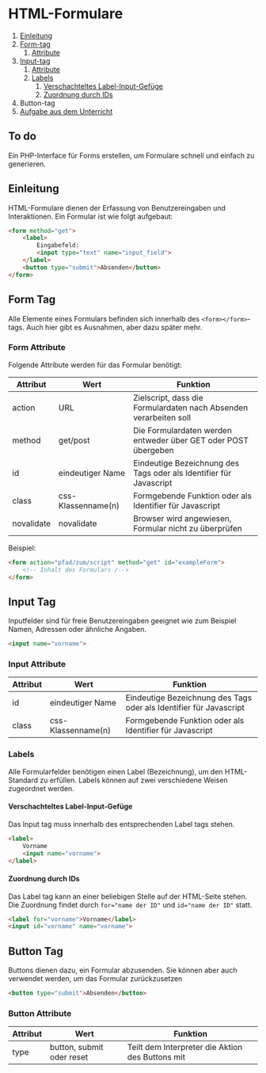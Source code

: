 # HTML-Formulare

1. [Einleitung](#einleitung)
2. [Form-tag](#form-tag)
   1. [Attribute](#form-attribute)
3. [Input-tag](#input-tag)
   1. [Attribute](#input-attribute)
   2. [Labels](#labels)
      1. [Verschachteltes Label-Input-Gefüge](#verschachteltes-label-input-gefge)
      2. [Zuordnung durch IDs](#zuordnung-durch-ids)
4. Button-tag
5. [Aufgabe aus dem Unterricht](form2.php)

## To do
Ein PHP-Interface für Forms erstellen, um Formulare schnell und einfach zu generieren.

## Einleitung
HTML-Formulare dienen der Erfassung von Benutzereingaben und Interaktionen.
Ein Formular ist wie folgt aufgebaut:

````html
<form method="get">
    <label>
        Eingabefeld:
        <input type="text" name="input_field">
    </label>
    <button type="submit">Absenden</button>
</form>
````

## Form Tag
Alle Elemente eines Formulars befinden sich innerhalb des ````<form></form>````-tags. Auch hier gibt es Ausnahmen,
aber dazu später mehr.

### Form Attribute
Folgende Attribute werden für das Formular benötigt:

| Attribut | Wert | Funktion |
|---|---|---|
|action|URL|Zielscript, dass die Formulardaten nach Absenden verarbeiten soll|
|method|get/post|Die Formulardaten werden entweder über GET oder POST übergeben|
|id|eindeutiger Name|Eindeutige Bezeichnung des Tags oder als Identifier für Javascript|
|class|css-Klassenname(n)|Formgebende Funktion oder als Identifier für Javascript|
|novalidate|novalidate|Browser wird angewiesen, Formular nicht zu überprüfen|

Beispiel:
````html
<form action="pfad/zum/script" method="get" id="exampleForm">
    <!-- Inhalt des Formulars /-->
</form>
````

## Input Tag
Inputfelder sind für freie Benutzereingaben geeignet wie zum Beispiel Namen, Adressen oder ähnliche Angaben.
````html
<input name="vorname">
````

### Input Attribute
| Attribut | Wert | Funktion |
|---|---|---|
|id|eindeutiger Name|Eindeutige Bezeichnung des Tags oder als Identifier für Javascript|
|class|css-Klassenname(n)|Formgebende Funktion oder als Identifier für Javascript|

### Labels
Alle Formularfelder benötigen einen Label (Bezeichnung), um den HTML-Standard zu erfüllen.
Labels können auf zwei verschiedene Weisen zugeordnet werden.

#### Verschachteltes Label-Input-Gefüge
Das Input tag muss innerhalb des entsprechenden Label tags stehen.
````html
<label>
    Vorname
    <input name="vorname">
</label>
````

#### Zuordnung durch IDs
Das Label tag kann an einer beliebigen Stelle auf der HTML-Seite stehen. Die Zuordnung
findet durch ``for="name der ID"`` und ``id="name der ID"`` statt.
````html
<label for="vorname">Vorname</label>
<input id="vorname" name="vorname">
````

## Button Tag
Buttons dienen dazu, ein Formular abzusenden. Sie können aber auch verwendet werden,
um das Formular zurückzusetzen
````html
<button type="submit">Absenden</button>
````

### Button Attribute
| Attribut | Wert                      | Funktion                                         |
|----------|---------------------------|--------------------------------------------------|
| type     | button, submit oder reset | Teilt dem Interpreter die Aktion des Buttons mit |
